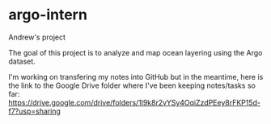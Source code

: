 # argo-intern
Andrew's project

The goal of this project is to analyze and map ocean layering using the Argo dataset. 

I'm working on transfering my notes into GitHub but in the meantime, here is the link to the Google Drive folder where I've been keeping notes/tasks so far: https://drive.google.com/drive/folders/1l9k8r2vYSy4OqiZzdPEey8rFKP15d-f7?usp=sharing
